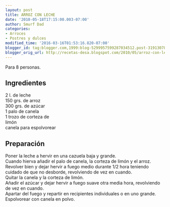 ```yaml
---
layout: post
title: ARROZ CON LECHE
date: '2010-05-18T17:15:00.003-07:00'
author: Smurf Dad
categories:
- Arroces
- Postres y dulces
modified_time: '2016-03-16T01:53:16.820-07:00'
blogger_id: tag:blogger.com,1999:blog-5299957599287034512.post-3191307828874593549
blogger_orig_url: http://recetas-desa.blogspot.com/2010/05/arroz-con-leche.html
---
```


Para 8 personas.<br><h2>Ingredientes</h2><p>2 l. de leche<br/>150 grs. de arroz<br/>300 grs. de az&uacute;car<br/>1 palo de canela<br/>1 trozo de corteza de<br/>lim&oacute;n<br/>canela para espolvorear</p><h2>Preparaci&oacute;n</h2><p>Poner la leche a hervir en una cazuela baja y grande.<br/>Cuando hierva a&ntilde;adir el palo de canela, la corteza de lim&oacute;n y el arroz.<br/>Revolver bien y dejar hervir a fuego medio durante 1/2 hora teniendo cuidado de que no desborde, revolviendo de vez en cuando.<br/>Quitar la canela y la corteza de lim&oacute;n.<br/>A&ntilde;adir el az&uacute;car y dejar hervir a fuego suave otra media hora, revolviendo de vez en cuando.<br/>Apartar del fuego y repartir en recipientes individuales o en uno grande.<br/>Espolvorear con canela en polvo.</p><br>